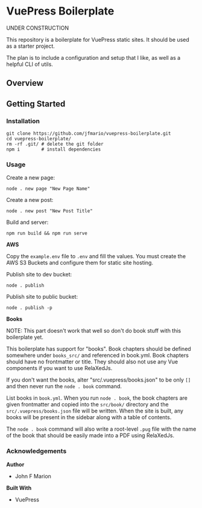 
# VuePress Boilerplate #

UNDER CONSTRUCTION

This repository is a boilerplate for VuePress static sites. It should be used 
as a starter project.

The plan is to include a configuration and setup that I like, as well as 
a helpful CLI of utils.

## Overview #

## Getting Started #

### Installation #

```
git clone https://github.com/jfmario/vuepress-boilerplate.git
cd vuepress-boilerplate/
rm -rf .git/ # delete the git folder
npm i        # install dependencies
```

### Usage #

Create a new page:

`node . new page "New Page Name"`

Create a new post:

`node . new post "New Post Title"`

Build and server:

`npm run build && npm run serve`

**AWS**

Copy the `example.env` file to `.env` and fill the values.
You must create the AWS S3 Buckets and configure them for static site hosting.

Publish site to dev bucket:

`node . publish`

Publish site to public bucket:

`node . publish -p`

**Books**

NOTE: This part doesn't work that well so don't do book stuff with this boilerplate yet.

This boilerplate has support for "books". 
Book chapters should be defined somewhere under `books_src/` and
referenced in book.yml.
Book chapters should have no frontmatter or title. They should also 
not use any Vue components if you want to use RelaXedJs.

If you don't want the books, alter
"src/.vuepress/books.json" to be only `[]` and then
never run the `node . book` command.

List books in `book.yml`. When you run `node . book`, the book chapters
are given frontmatter and copied into the `src/book/` directory and 
the `src/.vuepress/books.json` file will be written. When the site is built,
any books will be present in the sidebar along with a table of contents.

The `node . book` command will also write a root-level `.pug` file with 
the name of the book that should be easily made into a PDF 
using RelaXedJs.

### Acknowledgements #

**Author**

* John F Marion

**Built With**

* VuePress

